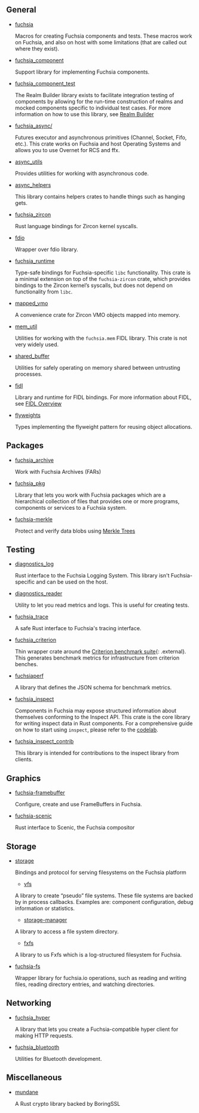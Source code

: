 ## General

* [fuchsia](https://fuchsia-docs.firebaseapp.com/rust/fuchsia/index.html)

    Macros for creating Fuchsia components and tests. These macros work on
    Fuchsia, and also on host with some limitations (that are called out where
    they exist).

* [fuchsia_component](https://fuchsia-docs.firebaseapp.com/rust/fuchsia_component/index.html)

    Support library for implementing Fuchsia components.

* [fuchsia_component_test](https://fuchsia-docs.firebaseapp.com/rust/fuchsia_component_test/index.html)

    The Realm Builder library exists to facilitate integration testing of
    components by allowing for the run-time construction of realms and mocked
    components specific to individual test cases. For more information on how
    to use this library, see
    [Realm Builder](/docs/development/testing/components/realm_builder.md#rust)

* [fuchsia_async/](https://fuchsia-docs.firebaseapp.com/rust/fuchsia_async/index.html)

    Futures executor and asynchronous primitives (Channel, Socket, Fifo, etc.).
    This crate works on Fuchsia and host Operating Systems and allows you
    to use Overnet for RCS and ffx.

* [async_utils](https://fuchsia-docs.firebaseapp.com/rust/async_utils/index.html)

    Provides utilities for working with asynchronous code.

* [async_helpers](https://fuchsia-docs.firebaseapp.com/rust/async_helpers/index.html)

    This library contains helpers crates to handle things such as hanging gets.

* [fuchsia_zircon](https://fuchsia-docs.firebaseapp.com/rust/fuchsia_zircon/index.html)

    Rust language bindings for Zircon kernel syscalls.

* [fdio](https://fuchsia-docs.firebaseapp.com/rust/fdio/index.html)

    Wrapper over fdio library.

* [fuchsia_runtime](https://fuchsia-docs.firebaseapp.com/rust/fuchsia_runtime/index.html)

    Type-safe bindings for Fuchsia-specific `libc` functionality. This crate is
    a minimal extension on top of the `fuchsia-zircon` crate, which provides
    bindings to the Zircon kernel’s syscalls, but does not depend on
    functionality from `libc`.

* [mapped_vmo](https://fuchsia-docs.firebaseapp.com/rust/mapped_vmo/index.html)

    A convenience crate for Zircon VMO objects mapped into memory.

* [mem_util](https://fuchsia-docs.firebaseapp.com/rust/mem_util/index.html)

    Utilities for working with the `fuchsia.mem` FIDL library. This crate is not
    very widely used.

* [shared_buffer](https://fuchsia-docs.firebaseapp.com/rust/shared_buffer/index.html)

    Utilities for safely operating on memory shared between untrusting processes.

* [fidl](https://fuchsia-docs.firebaseapp.com/rust/fidl/index.html)

    Library and runtime for FIDL bindings. For more information about FIDL,
    see [FIDL Overview](/docs/concepts/fidl/overview.md)

* [flyweights](https://fuchsia-docs.firebaseapp.com/rust/flyweights/index.html)

    Types implementing the flyweight pattern for reusing object allocations.

## Packages

* [fuchsia_archive](https://fuchsia-docs.firebaseapp.com/rust/fuchsia_archive/index.html)

    Work with Fuchsia Archives (FARs)

* [fuchsia_pkg](https://fuchsia-docs.firebaseapp.com/rust/fuchsia_pkg/index.html)

    Library that lets you work with Fuchsia packages which are a hierarchical
    collection of files that provides one or more programs, components or
    services to a Fuchsia system.

* [fuchsia-merkle](https://fuchsia-docs.firebaseapp.com/rust/fuchsia_merkle/index.html)

    Protect and verify data blobs using [Merkle Trees](/docs/concepts/packages/merkleroot.md)

## Testing

* [diagnostics_log](https://fuchsia-docs.firebaseapp.com/rust/diagnostics_log/index.html)

    Rust interface to the Fuchsia Logging System. This library isn't
    Fuchsia-specific and can be used on the host.

* [diagnostics_reader](https://fuchsia-docs.firebaseapp.com/rust/diagnostics_reader/index.html)

    Utility to let you read metrics and logs. This is useful for creating
    tests.

* [fuchsia_trace](https://fuchsia-docs.firebaseapp.com/rust/fuchsia_trace/index.html)

    A safe Rust interface to Fuchsia's tracing interface.

* [fuchsia_criterion](https://fuchsia-docs.firebaseapp.com/rust/fuchsia_criterion/index.html)

    Thin wrapper crate around the
    [Criterion benchmark suite](https://github.com/bheisler/criterion.rs){: .external}.
    This generates benchmark metrics for infrastructure from criterion benches.

* [fuchsiaperf](https://fuchsia-docs.firebaseapp.com/rust/fuchsiaperf/index.html)

    A library that defines the JSON schema for benchmark metrics.

* [fuchsia_inspect](https://fuchsia-docs.firebaseapp.com/rust/fuchsia_inspect/index.html)

    Components in Fuchsia may expose structured information about themselves
    conforming to the Inspect API. This crate is the core library for writing
    inspect data in Rust components. For a comprehensive guide on how to start
    using `inspect`, please refer to the
    [codelab](/docs//development/diagnostics/inspect/codelab/README.md).

* [fuchsia_inspect_contrib](https://fuchsia-docs.firebaseapp.com/rust/fuchsia_inspect_contrib/index.html)

    This library is intended for contributions to the inspect library from
    clients.

## Graphics

* [fuchsia-framebuffer](https://fuchsia-docs.firebaseapp.com/rust/fuchsia_framebuffer/index.html)

    Configure, create and use FrameBuffers in Fuchsia.

* [fuchsia-scenic](https://fuchsia-docs.firebaseapp.com/rust/fuchsia_scenic/index.html)

    Rust interface to Scenic, the Fuchsia compositor

## Storage

* [storage](/src/storage/)

    Bindings and protocol for serving filesystems on the Fuchsia platform

    * [vfs](https://fuchsia-docs.firebaseapp.com/rust/vfs/index.html)

    A library to create “pseudo” file systems. These file systems are backed by
    in process callbacks. Examples are: component configuration, debug
    information or statistics.

    * [storage-manager](https://fuchsia-docs.firebaseapp.com/rust/storage_manager/index.html)

    A library to access a file system directory.

    * [fxfs](https://fuchsia-docs.firebaseapp.com/rust/fxfs/index.html)

    A library to us Fxfs which is a log-structured filesystem for Fuchsia.

* [fuchsia-fs](https://fuchsia-docs.firebaseapp.com/rust/fuchsia_fs/index.html)

    Wrapper library for fuchsia.io operations, such as reading and writing files, reading directory
    entries, and watching directories.

## Networking

* [fuchsia_hyper](https://fuchsia-docs.firebaseapp.com/rust/fuchsia_hyper/index.html)

    A library that lets you create a Fuchsia-compatible hyper client for making
    HTTP requests.

* [fuchsia_bluetooth](https://fuchsia-docs.firebaseapp.com/rust/fuchsia_bluetooth/index.html)

    Utilities for Bluetooth development.

## Miscellaneous

* [mundane](https://fuchsia-docs.firebaseapp.com/rust/mundane/index.html)

    A Rust crypto library backed by BoringSSL
